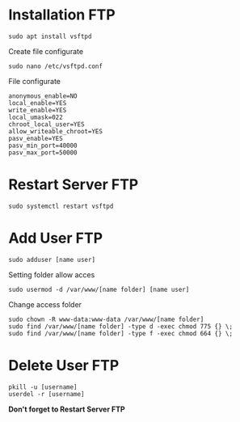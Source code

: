 # Installation FTP
```
sudo apt install vsftpd
```
Create file configurate
```
sudo nano /etc/vsftpd.conf
```
File configurate
```
anonymous_enable=NO
local_enable=YES
write_enable=YES
local_umask=022
chroot_local_user=YES
allow_writeable_chroot=YES
pasv_enable=YES
pasv_min_port=40000
pasv_max_port=50000
```

# Restart Server FTP
```
sudo systemctl restart vsftpd
```

# Add User FTP
```
sudo adduser [name user]
```
Setting folder allow acces
```
sudo usermod -d /var/www/[name folder] [name user]
```
Change access folder
```
sudo chown -R www-data:www-data /var/www/[name folder]
sudo find /var/www/[name folder] -type d -exec chmod 775 {} \;
sudo find /var/www/[name folder] -type f -exec chmod 664 {} \;
```
# Delete User FTP
```
pkill -u [username]
userdel -r [username]
```
<b>Don't forget to  Restart Server FTP</b>
